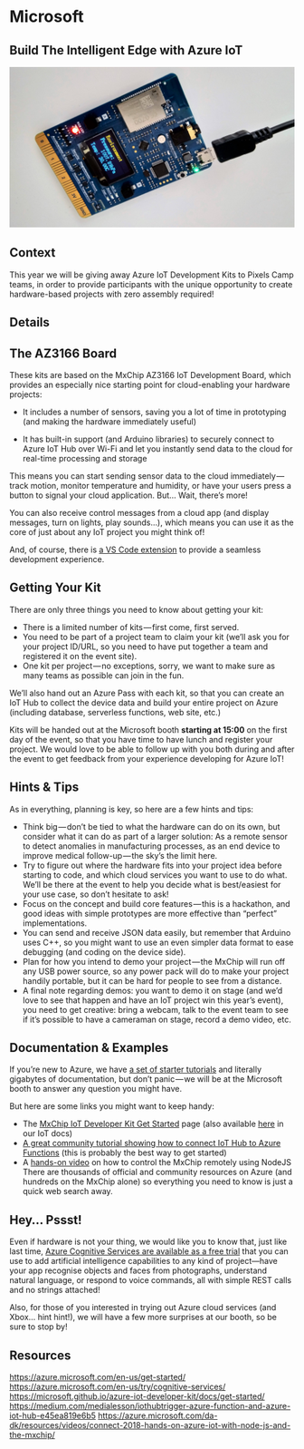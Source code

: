 
# Microsoft

## Build The Intelligent Edge with Azure IoT

![Build The Intelligent Edge with Azure IoT](https://raw.githubusercontent.com/PixelsCamp/hackathon/master/v3.0/assets/microsoft_build-the-intelligent-edge-with-azure-iot.jpg "Build The Intelligent Edge with Azure IoT")

## Context

This year we will be giving away Azure IoT Development Kits to Pixels Camp teams, in order to provide participants with the unique opportunity to create hardware-based projects with zero assembly required!

## Details

## The AZ3166 Board

These kits are based on the MxChip AZ3166 IoT Development Board, which provides an especially nice starting point for cloud-enabling your hardware projects:

* It includes a number of sensors, saving you a lot of time in prototyping (and making the hardware immediately useful)

* It has built-in support (and Arduino libraries) to securely connect to Azure IoT Hub over Wi-Fi and let you instantly send data to the cloud for real-time processing and storage

This means you can start sending sensor data to the cloud immediately — track motion, monitor temperature and humidity, or have your users press a button to signal your cloud application.
But… Wait, there’s more!

You can also receive control messages from a cloud app (and display messages, turn on lights, play sounds…), which means you can use it as the core of just about any IoT project you might think of!

And, of course, there is [a VS Code extension](https://marketplace.visualstudio.com/items?itemName=vsciot-vscode.azure-iot-tools) to provide a seamless development experience.

## Getting Your Kit

There are only three things you need to know about getting your kit:

* There is a limited number of kits — first come, first served.
* You need to be part of a project team to claim your kit (we’ll ask you for your project ID/URL, so you need to have put together a team and registered it on the event site).
* One kit per project — no exceptions, sorry, we want to make sure as many teams as possible can join in the fun.

We’ll also hand out an Azure Pass with each kit, so that you can create an IoT Hub to collect the device data and build your entire project on Azure (including database, serverless functions, web site, etc.)

Kits will be handed out at the Microsoft booth <b>starting at 15:00</b> on the first day of the event, so that you have time to have lunch and register your project. We would love to be able to follow up with you both during and after the event to get feedback from your experience developing for Azure IoT!

## Hints & Tips
As in everything, planning is key, so here are a few hints and tips:

* Think big — don’t be tied to what the hardware can do on its own, but consider what it can do as part of a larger solution: As a remote sensor to detect anomalies in manufacturing processes, as an end device to improve medical follow-up — the sky’s the limit here.
* Try to figure out where the hardware fits into your project idea before starting to code, and which cloud services you want to use to do what. We’ll be there at the event to help you decide what is best/easiest for your use case, so don’t hesitate to ask!
* Focus on the concept and build core features — this is a hackathon, and good ideas with simple prototypes are more effective than “perfect” implementations.
* You can send and receive JSON data easily, but remember that Arduino uses C++, so you might want to use an even simpler data format to ease debugging (and coding on the device side).
* Plan for how you intend to demo your project — the MxChip will run off any USB power source, so any power pack will do to make your project handily portable, but it can be hard for people to see from a distance.
* A final note regarding demos: you want to demo it on stage (and we’d love to see that happen and have an IoT project win this year’s event), you need to get creative: bring a webcam, talk to the event team to see if it’s possible to have a cameraman on stage, record a demo video, etc.

## Documentation & Examples
If you’re new to Azure, we have [a set of starter tutorials](https://azure.microsoft.com/en-us/get-started/) and literally gigabytes of documentation, but don’t panic — we will be at the Microsoft booth to answer any question you might have.

But here are some links you might want to keep handy:

* The [MxChip IoT Developer Kit Get Started](https://microsoft.github.io/azure-iot-developer-kit/docs/get-started/) page (also available [here](https://docs.microsoft.com/en-us/azure/iot-hub/iot-hub-arduino-iot-devkit-az3166-get-started) in our IoT docs)
* [A great community tutorial showing how to connect IoT Hub to Azure Functions](https://medium.com/medialesson/iothubtrigger-azure-function-and-azure-iot-hub-e45ea819e6b5) (this is probably the best way to get started)
* A [hands-on video](https://azure.microsoft.com/da-dk/resources/videos/connect-2018-hands-on-azure-iot-with-node-js-and-the-mxchip/) on how to control the MxChip remotely using NodeJS
There are thousands of official and community resources on Azure (and hundreds on the MxChip alone) so everything you need to know is just a quick web search away.

## Hey… Pssst!

Even if hardware is not your thing, we would like you to know that, just like last time, [Azure Cognitive Services are available as a free trial](https://azure.microsoft.com/en-us/try/cognitive-services/) that you can use to add artificial intelligence capabilities to any kind of project—have your app recognise objects and faces from photographs, understand natural language, or respond to voice commands, all with simple REST calls and no strings attached!

Also, for those of you interested in trying out Azure cloud services (and Xbox… hint hint!), we will have a few more surprises at our booth, so be sure to stop by!

## Resources

https://azure.microsoft.com/en-us/get-started/
https://azure.microsoft.com/en-us/try/cognitive-services/
https://microsoft.github.io/azure-iot-developer-kit/docs/get-started/
https://medium.com/medialesson/iothubtrigger-azure-function-and-azure-iot-hub-e45ea819e6b5
https://azure.microsoft.com/da-dk/resources/videos/connect-2018-hands-on-azure-iot-with-node-js-and-the-mxchip/
